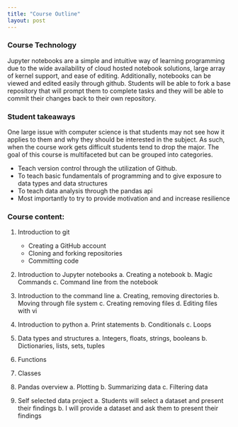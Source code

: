 ```yaml
---
title: "Course Outline"
layout: post
---
```


### Course Technology
Jupyter notebooks are a simple and intuitive way of learning programming due to the wide availability of cloud hosted notebook solutions, large array of kernel support, and ease of editing. Additionally, notebooks can be viewed and edited easily through github. Students will be able to fork a base repository that will prompt them to complete tasks and they will be able to commit their changes back to their own repository.

### Student takeaways
One large issue with computer science is that students may not see how it applies to them and why they should be interested in the subject. As such, when the course work gets difficult students tend to drop the major. The goal of this course is multifaceted but can be grouped into categories.

-	Teach version control through the utilization of Github.  
-	To teach basic fundamentals of programming and to give exposure to data types and data structures
-	To teach data analysis through the pandas api
-	Most importantly to try to provide motivation and  and increase resilience

### Course content:
1. Introduction to git
	-	Creating a GitHub account
	-	Cloning and forking repositories
	-	Committing code

2. Introduction to Jupyter notebooks
	a. Creating a notebook
	b. Magic Commands
	c. Command line from the notebook

3.  Introduction to the command line
	a. Creating, removing directories
	b. Moving through file system
	c. Creating removing files
	d. Editing files with vi

4. Introduction to python
	a. Print statements
	b. Conditionals
	c. Loops
    
5. Data types and structures
	a. Integers, floats, strings, booleans
	b. Dictionaries, lists, sets, tuples

6. Functions

7. Classes
    
8.  Pandas overview
	a. Plotting
	b. Summarizing data
	c. Filtering data

9.  Self selected data project
	a.  Students will select a dataset and present their findings
	b.  I will provide a dataset and ask them to present their findings
